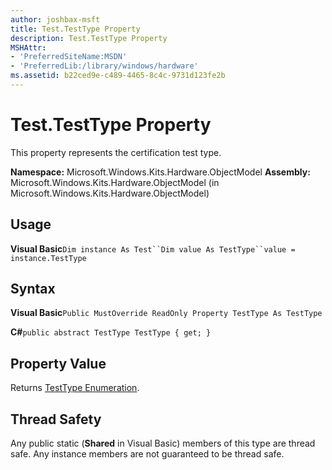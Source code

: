 ```yaml
---
author: joshbax-msft
title: Test.TestType Property
description: Test.TestType Property
MSHAttr:
- 'PreferredSiteName:MSDN'
- 'PreferredLib:/library/windows/hardware'
ms.assetid: b22ced9e-c489-4465-8c4c-9731d123fe2b
---
```


# Test.TestType Property


This property represents the certification test type.

**Namespace:** Microsoft.Windows.Kits.Hardware.ObjectModel **Assembly:** Microsoft.Windows.Kits.Hardware.ObjectModel (in Microsoft.Windows.Kits.Hardware.ObjectModel)

## Usage


**Visual Basic**`Dim instance As Test``Dim value As TestType``value = instance.TestType`

## Syntax


**Visual Basic**`Public MustOverride ReadOnly Property TestType As TestType`

**C#**`public abstract TestType TestType { get; }`

## Property Value


Returns [TestType Enumeration](testtype-enumeration.md).

## Thread Safety


Any public static (**Shared** in Visual Basic) members of this type are thread safe. Any instance members are not guaranteed to be thread safe.

 

 






